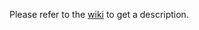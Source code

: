 Please refer to the <a href="https://github.com/clement-masson/IN104_simulateur/wiki" >wiki</a> to get a description.
